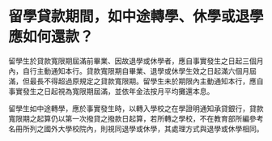 # 留學貸款期間，如中途轉學、休學或退學應如何還款？

留學生於貸款寬限期屆滿前畢業、因故退學或休學者，應自事實發生之日起三個月內，自行主動通知本行。貸款寬限期自畢業、退學或休學生效之日起滿六個月屆滿，但最長不得超過原規定之貸款寬限期。留學生未於期限內主動通知本行，應自事實發生之日起視為寬限期屆滿，並依年金法按月平均攤還本息。

留學生如中途轉學，應於事實發生時，以轉入學校之在學證明通知承貸銀行，貸款寬限期之起算仍以第一次撥貸之撥款日起算，若所轉之學校，不在教育部所編參考名冊所列之國外大學校院內，則視同退學或休學，其處理方式與退學或休學相同。
